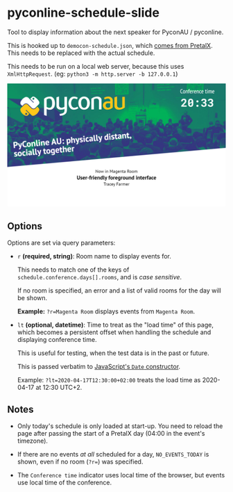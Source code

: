 # pyconline-schedule-slide

Tool to display information about the next speaker for PyconAU / pyconline.

This is hooked up to `democon-schedule.json`, which [comes from PretalX][pretalx-schedule].  This needs to be replaced with the actual schedule.

This needs to be run on a local web server, because this uses `XmlHttpRequest`. (eg: `python3 -m http.server -b 127.0.0.1`)

![schedule screenshot](./doc/schedule1.png)

## Options

Options are set via query parameters:

* `r` **(required, string)**: Room name to display events for.

  This needs to match one of the keys of `schedule.conference.days[].rooms`, and is _case sensitive_.

  If no room is specified, an error and a list of valid rooms for the day will be shown.

  **Example:** `?r=Magenta Room` displays events from `Magenta Room`.

* `lt` **(optional, datetime)**: Time to treat as the "load time" of this page, which becomes a persistent offset when handling the schedule and displaying conference time.

  This is useful for testing, when the test data is in the past or future.

  This is passed verbatim to [JavaScript's `Date` constructor][date].

  Example: `?lt=2020-04-17T12:30:00+02:00` treats the load time as 2020-04-17 at 12:30 UTC+2.

## Notes

* Only today's schedule is only loaded at start-up. You need to reload the page after passing the start of a PretalX day (04:00 in the event's timezone).

* If there are no events _at all_ scheduled for a day, `NO_EVENTS_TODAY` is shown, even if no room (`?r=`) was specified.

* The `Conference time` indicator uses local time of the browser, but events use local time of the conference.

[date]: https://developer.mozilla.org/en-US/docs/Web/JavaScript/Reference/Global_Objects/Date/Date
[pretalx-schedule]: https://pretalx.com/democon/schedule/export/schedule.json
